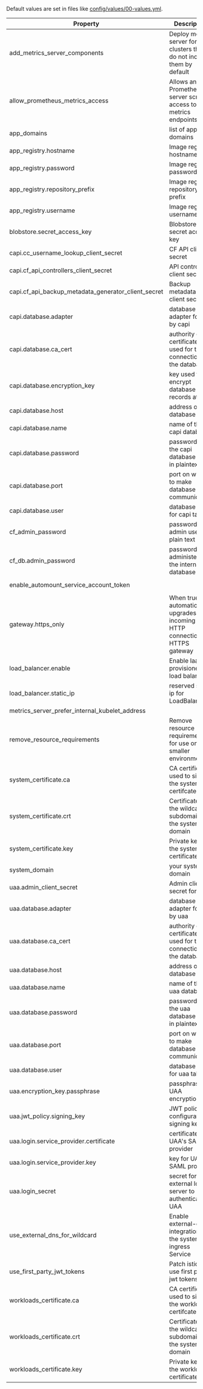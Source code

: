 Default values are set in files like [config/values/00-values.yml](../../config/values/00-values.yml).

| Property | Description  | Required | Default value | Example |
| --- | --- | --- | --- | --- |
| add_metrics_server_components | Deploy metrics server for clusters that do not include them by default | No | false |  |
| allow_prometheus_metrics_access | Allows any Prometheus server scrape access to metrics endpoints | No | false |  |
| app_domains | list of app domains | Yes | no value | ["apps.cf.example.com"] |
| app_registry.hostname | Image registry hostname | Yes | no value | https://index.docker.io/v1/ | https://gcr.io |
| app_registry.password | Image registry password | Yes | no value | Foobrizzle |
| app_registry.repository_prefix | Image registry repository prefix | Yes | no value | my-org |
| app_registry.username | Image registry username | Yes | no value | Wingdang |
| blobstore.secret_access_key | Blobstore secret access key | Yes | no value | Potrzebie |
| capi.cc_username_lookup_client_secret | CF API client secret | Yes | no value | o/L4Zsu6ZAgw4+Qj |
| capi.cf_api_controllers_client_secret | API controller client secret | Yes | no value | q/3PZsu6ZAgw4+Qj |
| capi.cf_api_backup_metadata_generator_client_secret | Backup metadata utility client secret | Yes | no value | q/3PZsu6ZAgw4+Qj |
| capi.database.adapter | database adapter for use by capi | No | postgres | postgres | mysql |
| capi.database.ca_cert | authority of the certificate used for tls connections to the database | No | no value |  |
| capi.database.encryption_key | key used to encrypt database records at rest | Yes | no value | YqEgP7KxSjUmQTSX9drTkQLye8wrqrP4 |
| capi.database.host | address of the database | No | no value | `my-postgres.cf.example.com` |
| capi.database.name | name of the capi database | No | cloud_controller | ccdb |
| capi.database.password | password for the capi database user in plaintext | Yes | no value | d8sQaD9yFWEvBADQE9yFBAt4s5843e6P |
| capi.database.port | port on which to make database communication | No | 5432 | 3306 |
| capi.database.user | database user for capi tables | No | cloud_controller | capi-db-user |
| cf_admin_password | password for admin user in plain text | Yes | no value | 2fK2zLXPgvmsESrB87sADZQvdLeY5Kv4 |
| cf_db.admin_password | password for administering the internal database | Not if using external database | no value | FQq3dPd6DAoLIMIr |
| enable_automount_service_account_token |  | No | false | On most IaaSes should be same as `use_first_party_jwt_tokens` |
| gateway.https_only | When true, automatically upgrades incoming HTTP connections to HTTPS gateway | No | true | false |
| load_balancer.enable | Enable IaaS provisioned load balancer | No | true | false |
| load_balancer.static_ip | reserved static ip for LoadBalancer | No | dynamically assigned | "192.168.0.0" |
| metrics_server_prefer_internal_kubelet_address |  | No | false |  |
| remove_resource_requirements | Remove resource requirements for use on smaller environments | No | false |  |
| system_certificate.ca | CA certificate used to sign the system certifcate | No | no value |  |
| system_certificate.crt | Certificate for the wildcard - subdomain of the system domain | Yes | no value | CN=*.system.cf.example.com |
| system_certificate.key | Private key for the system certificate | Yes | no value |  |
| system_domain | your system domain | Yes | no value | `system.cf.example.com` |
| uaa.admin_client_secret | Admin client secret for UAA | Yes | no value | 44Ae8Oc90lap7VxO |
| uaa.database.adapter | database adapter for use by uaa | No | postgresql | mysql |
| uaa.database.ca_cert | authority of the certificate used for tls connections to the database | No | no value |  |
| uaa.database.host | address of the database | No | no value | `my-postgres.cf.example.com` |
| uaa.database.name | name of the uaa database | No | uaa | uaa-db |
| uaa.database.password | password for the uaa database user in plaintext | Yes | no value | d8sQaD9yFWEvBADQE9yFBAt4s5843e6P |
| uaa.database.port | port on which to make database communication | No | 5432 | 3306 |
| uaa.database.user | database user for uaa tables | No | uaa | uaa-db-user |
| uaa.encryption_key.passphrase | passphrase for UAA encryption key | Yes | no value | oMPQAK3stj+CeG0F |
| uaa.jwt_policy.signing_key | JWT policy configuration signing key | Yes | no value | 9CsV45r5NFe0z8mC |
| uaa.login.service_provider.certificate | certificate for UAA's SAML provider | Yes | no value | plD9e2dUSbXISO6H |
| uaa.login.service_provider.key | key for UAA's SAML provider | Yes | no value | qcXZEcKlrG/8mCfH |
| uaa.login_secret | secret for an external login server to authenticate to UAA | Yes | no value | xrEL+uJ4eb8duBms |
| use_external_dns_for_wildcard | Enable external-dns integration on the system ingress Service | No | false |  |
| use_first_party_jwt_tokens | Patch istio to use first party jwt tokens | No | false | On most IaaSes should be same as `enable_automount_service_account_token` |
| workloads_certificate.ca | CA certificate used to sign the workloads certifcate | No | no value |  |
| workloads_certificate.crt | Certificate for the wildcard - subdomain of the system domain | Yes | no value | CN=*.apps.cf.example.com |
| workloads_certificate.key | Private key for the workloads certificate | Yes | no value |  |
